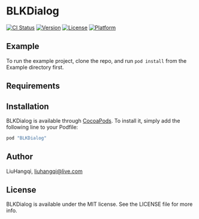 # BLKDialog

[![CI Status](http://img.shields.io/travis/LiuHangqi/BLKDialog.svg?style=flat)](https://travis-ci.org/LiuHangqi/BLKDialog)
[![Version](https://img.shields.io/cocoapods/v/BLKDialog.svg?style=flat)](http://cocoapods.org/pods/BLKDialog)
[![License](https://img.shields.io/cocoapods/l/BLKDialog.svg?style=flat)](http://cocoapods.org/pods/BLKDialog)
[![Platform](https://img.shields.io/cocoapods/p/BLKDialog.svg?style=flat)](http://cocoapods.org/pods/BLKDialog)

## Example

To run the example project, clone the repo, and run `pod install` from the Example directory first.

## Requirements

## Installation

BLKDialog is available through [CocoaPods](http://cocoapods.org). To install
it, simply add the following line to your Podfile:

```ruby
pod "BLKDialog"
```

## Author

LiuHangqi, liuhangqi@live.com

## License

BLKDialog is available under the MIT license. See the LICENSE file for more info.
